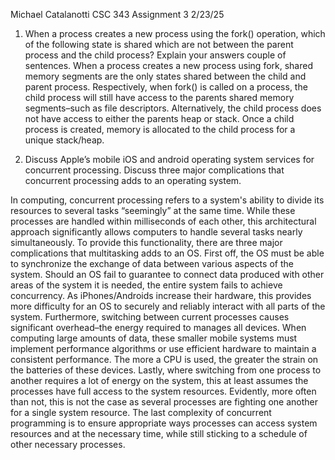 Michael Catalanotti
CSC 343
Assignment 3
2/23/25
1. When a process creates a new process using the fork() operation, which of the following state is shared which are not between the parent process and the child process? Explain your answers couple of sentences.
When a process creates a new process using fork, shared memory segments are the only states
shared between the child and parent process. Respectively, when fork() is called on a process,
the child process will still have access to the parents shared memory segments–such as file descriptors.
Alternatively, the child process does not have access to either the parents heap or stack.
Once a child process is created, memory is allocated to the child process for a unique stack/heap.


2. Discuss Apple’s mobile iOS and android operating system services for concurrent processing. Discuss three major complications that concurrent processing adds to an operating system. 
	
In computing, concurrent processing refers to a system's ability to divide its resources 
to several tasks “seemingly” at the same time. While these processes are handled within milliseconds
of each other, this architectural approach significantly allows computers to handle several 
tasks nearly simultaneously. To provide this functionality, there are three major complications 
that multitasking adds to an OS. First off, the OS must be able to synchronize the exchange of data 
between various aspects of the system. Should an OS fail to guarantee to connect data produced 
with other areas of the system it is needed, the entire system  fails to achieve concurrency. 
As iPhones/Androids increase their hardware, this provides more difficulty for an OS to securely 
and reliably interact with all parts of the system. Furthermore, switching between current processes 
causes significant overhead–the energy required to manages all devices. When computing large amounts 
of data, these smaller mobile systems must implement performance algorithms or use efficient hardware
to maintain a consistent performance. The more a CPU is used, the greater the strain on the batteries
of these devices. Lastly,  where switching from one process to another requires a lot of energy on
the system, this at least assumes the processes have full access to the system resources. 
Evidently, more often than not, this is not the case as several processes are fighting one
another for a single system resource. The last complexity of concurrent programming is to 
ensure appropriate ways processes can access system resources and at the necessary time, 
while still sticking to a schedule of other necessary processes.
